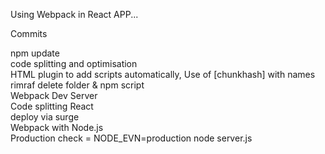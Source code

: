 Using Webpack in React APP...

Commits

npm update<br/>
code splitting and optimisation<br/>
HTML plugin to add scripts automatically, Use of [chunkhash] with names<br/>
rimraf delete folder & npm script<br/>
Webpack Dev Server<br/>
Code splitting React<br/>
deploy via surge<br/>
Webpack with Node.js<br/>
Production check = NODE_EVN=production node server.js<br/>
 

 

 

 

 



 


